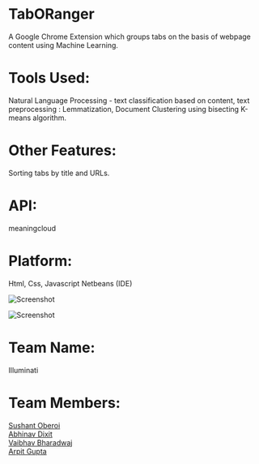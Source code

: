 # TabORanger

A Google Chrome Extension which groups tabs on the basis of webpage content using Machine Learning. 

# Tools Used:

Natural Language Processing - text classification based on content, text preprocessing : Lemmatization,
Document Clustering using bisecting K-means algorithm.

# Other Features:
Sorting tabs by title and URLs.

# API:
meaningcloud

# Platform:
Html, Css, Javascript
Netbeans (IDE)


![Screenshot](https://github.com/soc3/TabORanger/blob/master/tabOranger.png)

![Screenshot](https://github.com/soc3/TabORanger/blob/master/tabs.png)


# Team Name: 
Illuminati

# Team Members:

<a href="https://www.github.com/soc3">Sushant Oberoi</a><br>
<a href="https://github.com/abhinav23dixit">Abhinav Dixit</a><br>
<a href="https://github.com/vkvaibhav4">Vaibhav Bharadwaj</a><br>
<a href="https://github.com/Codarp/">Arpit Gupta</a><br>
